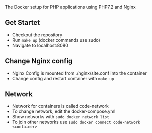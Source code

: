 The Docker setup for PHP applications using PHP7.2 and Nginx 

## Get Startet
* Checkout the repository
* Run `make up` (docker commands use sudo)
* Navigate to localhost:8080

## Change Nginx config
* Nginx Config is mounted from ./nginx/site.conf into the container
* Change config and restart container with `make up`

## Network
* Network for containers is called code-network
* To change network, edit the docker-compose.yml
* Show networks with `sudo docker network list`
* To join other networks use `sudo docker connect code-network <container>`


